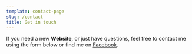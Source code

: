 ```yaml
---
template: contact-page
slug: /contact
title: Get in touch
---
```

If you need a new **Website**, or just have questions, feel free to contact me using the form below or find me on [Facebook](https://www.facebook.com/RockOfPagesDotCom/).